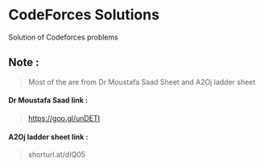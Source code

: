 # CodeForces Solutions
Solution of Codeforces problems 

## Note :
 >Most of the are from Dr Moustafa Saad Sheet and A2Oj ladder sheet <br>
  #### Dr Moustafa Saad link :
 > https://goo.gl/unDETI
 ####  A2Oj ladder sheet link :
 >  shorturl.at/dIQ05
